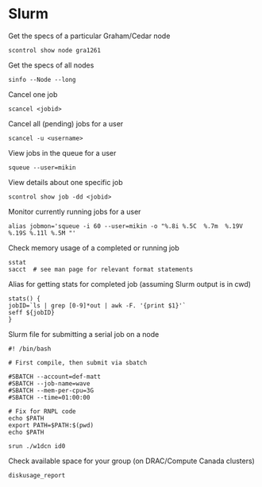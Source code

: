 # Slurm 

Get the specs of a particular Graham/Cedar node
```
scontrol show node gra1261
```

Get the specs of all nodes
```
sinfo --Node --long
```

Cancel one job
```
scancel <jobid>
```

Cancel all (pending) jobs for a user
```
scancel -u <username>
```

View jobs in the queue for a user
```
squeue --user=mikin
```

View details about one specific job
```
scontrol show job -dd <jobid>
```

Monitor currently running jobs for a user
```
alias jobmon='squeue -i 60 --user=mikin -o "%.8i %.5C  %.7m  %.19V %.19S %.11l %.5M "'
```

Check memory usage of a completed or running job
```
sstat
sacct  # see man page for relevant format statements
```

Alias for getting stats for completed job (assuming Slurm output is in cwd)
```
stats() {
jobID=`ls | grep [0-9]*out | awk -F. '{print $1}'`
seff ${jobID}
}
```

Slurm file for submitting a serial job on a node
```
#! /bin/bash

# First compile, then submit via sbatch

#SBATCH --account=def-matt
#SBATCH --job-name=wave
#SBATCH --mem-per-cpu=3G
#SBATCH --time=01:00:00

# Fix for RNPL code
echo $PATH
export PATH=$PATH:$(pwd)
echo $PATH

srun ./w1dcn id0
```

Check available space for your group (on DRAC/Compute Canada clusters)
```
diskusage_report
```
